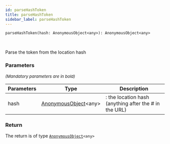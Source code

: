 ```yaml
---
id: parseHashToken
title: parseHashToken
sidebar_label: parseHashToken
---
```


```tsx
parseHashToken(hash: AnonymousObject<any>): AnonymousObject<any>
```
<br/>

Parse the token from the location hash

### Parameters

<font size="2"><i>(Mandatory parameters are in bold)</i></font>

| Parameters | Type | Description |
| --------- | ---- | ----------- |
| hash | [AnonymousObject](/framework-api/interfaces/AnonymousObject.md)<any\> | : the location hash (anything after the # in the URL) |


### Return



The return is of type <code>[AnonymousObject](/framework-api/interfaces/AnonymousObject.md)<any\></code>